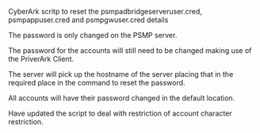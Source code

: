 CyberArk scritp to reset the psmpadbridgeserveruser.cred, psmpappuser.cred and psmpgwuser.cred details

The password is only changed on the PSMP server.

The password for the accounts will still need to be changed making use of the PriverArk Client.

The server will pick up the hostname of the server placing that in the required place in the command to reset the password.

All accounts will have their password changed in the default location.

Have updated the script to deal with restriction of account character restriction.
